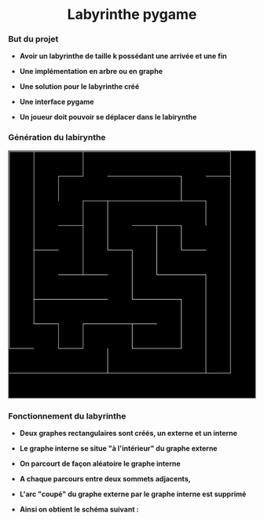 <h1 align="center">Labyrinthe pygame</h1>

### But du projet

- **Avoir un labyrinthe de taille k possédant une arrivée et une fin**

- **Une implémentation en arbre ou en graphe**

- **Une solution pour le labyrinthe créé**

- **Une interface pygame**

- **Un joueur doit pouvoir se déplacer dans le labirynthe**

### Génération du labirynthe

<p align="center"> <img src="./assets/labirynthe.png"> </p>

### Fonctionnement du labyrinthe

- **Deux graphes rectangulaires sont créés, un externe et un interne**

- **Le graphe interne se situe "à l'intérieur" du graphe externe**

- **On parcourt de façon aléatoire le graphe interne**

- **A chaque parcours entre deux sommets adjacents,**

- **L'arc "coupé" du graphe externe par le graphe interne est supprimé**

- **Ainsi on obtient le schéma suivant :**

<p align="center> <a href="./assets/maze_generation.gif"> </p>


